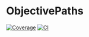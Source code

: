 # ObjectivePaths

[![Coverage](https://codecov.io/gh/FedeClaudi/ObjectivePaths.jl/branch/main/graph/badge.svg)](https://codecov.io/gh/FedeClaudi/ObjectivePaths.jl)
[![CI](https://github.com/FedeClaudi/ObjectivePaths.jl/actions/workflows/CI.yml/badge.svg)](https://github.com/FedeClaudi/ObjectivePaths.jl/actions/workflows/CI.yml)